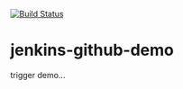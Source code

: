 [![Build Status](http://ec2-3-81-226-55.compute-1.amazonaws.com/buildStatus/icon?job=jenkins-github-demo)](http://ec2-3-81-226-55.compute-1.amazonaws.com/job/jenkins-github-demo/)
# jenkins-github-demo
trigger demo...
